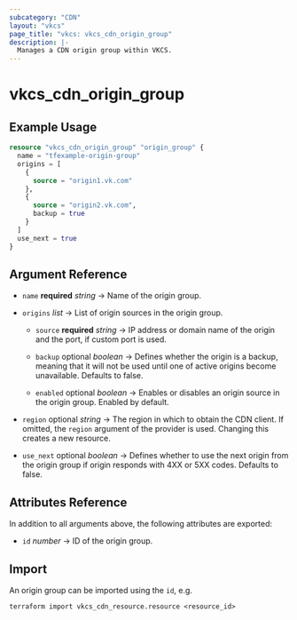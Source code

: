 ```yaml
---
subcategory: "CDN"
layout: "vkcs"
page_title: "vkcs: vkcs_cdn_origin_group"
description: |-
  Manages a CDN origin group within VKCS.
---
```


# vkcs_cdn_origin_group



## Example Usage
```terraform
resource "vkcs_cdn_origin_group" "origin_group" {
  name = "tfexample-origin-group"
  origins = [
    {
      source = "origin1.vk.com"
    },
    {
      source = "origin2.vk.com",
      backup = true
    }
  ]
  use_next = true
}
```

## Argument Reference
- `name` **required** *string* &rarr;  Name of the origin group.

- `origins`  *list* &rarr;  List of origin sources in the origin group.
  - `source` **required** *string* &rarr;  IP address or domain name of the origin and the port, if custom port is used.

  - `backup` optional *boolean* &rarr;  Defines whether the origin is a backup, meaning that it will not be used until one of active origins become unavailable. Defaults to false.

  - `enabled` optional *boolean* &rarr;  Enables or disables an origin source in the origin group. Enabled by default.


- `region` optional *string* &rarr;  The region in which to obtain the CDN client. If omitted, the `region` argument of the provider is used. Changing this creates a new resource.

- `use_next` optional *boolean* &rarr;  Defines whether to use the next origin from the origin group if origin responds with 4XX or 5XX codes. Defaults to false.


## Attributes Reference
In addition to all arguments above, the following attributes are exported:
- `id` *number* &rarr;  ID of the origin group.



## Import

An origin group can be imported using the `id`, e.g.
```shell
terraform import vkcs_cdn_resource.resource <resource_id>
```
